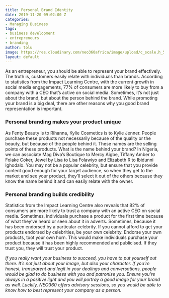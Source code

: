 ```yaml
---
title: Personal Brand Identity
date: 2019-11-20 09:02:00 Z
categories:
- Managing Business
tags:
- business development
- entrepreneurs
- branding
author: tolu
image: https://res.cloudinary.com/neo360africa/image/upload/c_scale,h_500/v1574169263/NEO360%20BLOG/man-sitting-in-front-of-keyboard-2422278_vjewud.jpg
layout: default
---
```


As an entrepreneur, you should be able to represent your brand effectively. The truth is, customers easily relate with individuals than brands. According to statistics from the Impact Learning Centre, with the current growth in social media engagements, 77% of consumers are more likely to buy from a company with a CEO that’s active on social media. Sometimes, it’s not just about the brand, but about the person behind the brand. While promoting your brand is a big deal, there are other reasons why you good brand representation is important.


### Personal branding makes your product unique

As Fenty Beauty is to Rihanna, Kylie Cosmetics is to Kylie Jenner. People purchase these products not necessarily because of the quality or the beauty, but because of the people behind it. These names are the selling points of these products. What is the name behind your brand? In Nigeria, we can associate Mag Diva’s Boutique to Mercy Aigbe, Tiffany Amber to Folake Coker, Jewel by Lisa to Lisa Folawiyo and Elizabeth R to Ibidunni Ighodalo. You may not be a popular celebrity, but ensure that you provide content good enough for your target audience, so when they get to the market and see your product, they’ll select it out of the others because they know the name behind it and can easily relate with the owner.


### Personal branding builds credibility

Statistics from the Impact Learning Centre also reveals that 82% of consumers are more likely to trust a company with an active CEO on social media. Sometimes, individuals purchase a product for the first time because of what they’ve heard or seen about it in adverts. Sometimes, because it has been endorsed by a particular celebrity. If you cannot afford to get your products endorsed by celebrities, be your own celebrity. Endorse your own products, toot your own horn. This would make individuals purchase your product because it has been highly recommended and publicised. If they trust you, they will trust your product.



*If you really want your business to succeed, you have to put yourself out there. It’s not just about your image, but also your character. If you’re honest, transparent and legit in your dealings and conversations, people would be glad to do business with you and patronise you. Ensure you’re always in a positive light and you will portray a good image for your brand as well.
Luckily, NEO360 offers advisory sessions, so you would be able to know how to best represent your company as a person.*
